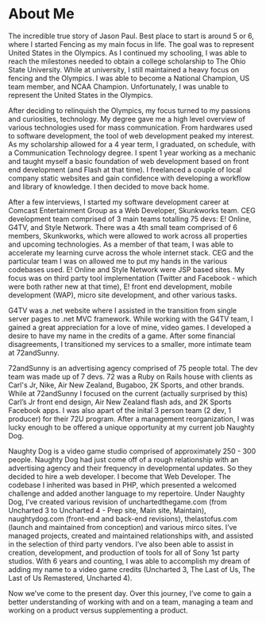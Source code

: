 # About Me

The incredible true story of Jason Paul.  Best place to start is around 5 or 6, where I started Fencing as my main focus in life. The goal was to represent United States in the Olympics. As I continued my schooling, I was able to reach the milestones needed to obtain a college scholarship to The Ohio State University. While at university, I still maintained a heavy focus on fencing and the Olympics. I was able to become a National Champion, US team member, and NCAA Champion. Unfortunately, I was unable to represent the United States in the Olympics.

After deciding to relinquish the Olympics, my focus turned to my passions and curiosities, technology. My degree gave me a high level overview of various technologies used for mass communication. From hardwares used to software development, the tool of  web development peaked my interest. As my scholarship allowed for a 4 year term, I graduated, on schedule, with a Communication Technology degree. I spent 1 year working as a mechanic and taught myself a basic foundation of web development based on front end development (and Flash at that time). I freelanced a couple of local company static websites and gain confidence with developing a workflow and library of knowledge. I then decided to move back home. 

After a few interviews, I started my software development career at Comcast Entertainment Group as a Web Developer, Skunkworks team. CEG development team comprised of 3 main teams totalling 75 devs: E! Online, G4TV, and Style Network. There was a 4th small team comprised of 6 members, Skunkworks, which were allowed to work across all properties and upcoming technologies. As a member of that team, I was able to accelerate my learning curve across the whole internet stack. CEG and the particular team I was on allowed me to put my hands in the various codebases used. E! Online and Style Network were JSP based sites. My focus was on third party tool implementation (Twitter and Facebook - which were both rather new at that time), E! front end development, mobile development (WAP), micro site development, and other various tasks. 

G4TV was a .net website where I assisted in the transition from single server pages to .net MVC framework. While working with the G4TV team, I gained a great appreciation for a love of mine, video games. I developed a desire to have my name in the credits of a game. After some financial disagreements, I transitioned my services to a smaller, more intimate team at 72andSunny.

72andSunny is an advertising agency comprised of 75 people total. The dev team was made up of 7 devs. 72 was a Ruby on Rails house with clients as Carl's Jr,  Nike, Air New Zealand, Bugaboo, 2K Sports, and other brands. While at 72andSunny I focused on the current (actually surprised by this) Carl’s Jr front end design, Air New Zealand flash ads, and 2K Sports Facebook apps. I was also apart of the inital 3 person team (2 dev, 1 producer) for their 72U program. After a management reorganization, I was lucky enough to be offered a unique opportunity at my current job Naughty Dog. 

Naughty Dog is a video game studio comprised of approximately 250 - 300 people. Naughty Dog had just come off of a rough relationship with an advertising agency and their frequency in developmental updates. So they decided to hire a web developer. I become that Web Developer. The codebase I inherited was based in PHP, which presented a welcomed challenge and added another language to my repertoire. Under Naughty Dog, I’ve created various revision of unchartedthegame.com (from Uncharted 3 to Uncharted 4 - Prep site, Main site, Maintain), naughtydog.com (front-end and back-end revisions), thelastofus.com (launch and maintained from conception) and various mirco sites. I’ve managed projects, created and maintained relationships with, and assisted in the selection of third party vendors.  I’ve also been able to assist in creation, development, and production of tools for all of Sony 1st party studios. With 6 years and counting, I was able to accomplish my dream of adding my name to a video game credits (Uncharted 3, The Last of Us, The Last of Us Remastered, Uncharted 4). 

Now we’ve come to the present day. Over this journey, I’ve come to gain a better understanding of working with and on a team, managing a team and working on a product versus supplementing a product.  
